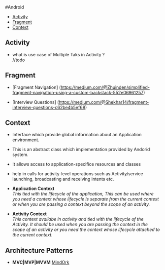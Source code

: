 #Android

* [Activity](##activity)
* [Fragment](##fragment)
* [Context](##context)


## Activity
- what is use case of Multiple Taks in Activity ? </br> //todo

## Fragment
- [Fragment Navigation] (https://medium.com/@Zhuinden/simplified-fragment-navigation-using-a-custom-backstack-552e06961257)

- [Interview Questions] (https://medium.com/@Shekhar14/fragment-interview-questions-c62be4b5ef68)

## Context
- Interface which provide global information about an Application environment.
- This is an abstract class which implementation provided by Andorid system.
- It allows access to application-specifice resources and classes
- help in calls for activity-level operations such as Activity/service launching, broadcasting and receiving intents etc.

- **Application Context** </br>
_This tied with the lifecycle of the application, This can be used where you need a context whose lifecycle is separate from the current context or when you are passing a context beyond the scope of an activity._

- **Activity Context** </br>
_This context availabe in activity and tied with the lifecycle of the Activity. It should be used when you are passing the context in the scope of an activity or you need the context whose lifecycle attached to the current context._


## Architecture Patterns

- **MVC|MVP|MVVM** [MindOrk](https://blog.mindorks.com/mvc-mvp-mvvm-architecture-in-android)




